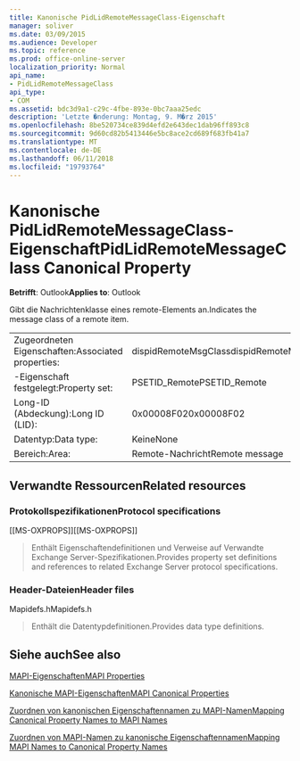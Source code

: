 ```yaml
---
title: Kanonische PidLidRemoteMessageClass-Eigenschaft
manager: soliver
ms.date: 03/09/2015
ms.audience: Developer
ms.topic: reference
ms.prod: office-online-server
localization_priority: Normal
api_name:
- PidLidRemoteMessageClass
api_type:
- COM
ms.assetid: bdc3d9a1-c29c-4fbe-893e-0bc7aaa25edc
description: 'Letzte �nderung: Montag, 9. M�rz 2015'
ms.openlocfilehash: 8be520734ce839d4efd2e643dec1dab96ff893c8
ms.sourcegitcommit: 9d60cd82b5413446e5bc8ace2cd689f683fb41a7
ms.translationtype: MT
ms.contentlocale: de-DE
ms.lasthandoff: 06/11/2018
ms.locfileid: "19793764"
---
```

# <a name="pidlidremotemessageclass-canonical-property"></a><span data-ttu-id="da4e8-103">Kanonische PidLidRemoteMessageClass-Eigenschaft</span><span class="sxs-lookup"><span data-stu-id="da4e8-103">PidLidRemoteMessageClass Canonical Property</span></span>

  
  
<span data-ttu-id="da4e8-104">**Betrifft**: Outlook</span><span class="sxs-lookup"><span data-stu-id="da4e8-104">**Applies to**: Outlook</span></span> 
  
<span data-ttu-id="da4e8-105">Gibt die Nachrichtenklasse eines remote-Elements an.</span><span class="sxs-lookup"><span data-stu-id="da4e8-105">Indicates the message class of a remote item.</span></span>
  
|||
|:-----|:-----|
|<span data-ttu-id="da4e8-106">Zugeordneten Eigenschaften:</span><span class="sxs-lookup"><span data-stu-id="da4e8-106">Associated properties:</span></span>  <br/> |<span data-ttu-id="da4e8-107">dispidRemoteMsgClass</span><span class="sxs-lookup"><span data-stu-id="da4e8-107">dispidRemoteMsgClass</span></span>  <br/> |
|<span data-ttu-id="da4e8-108">-Eigenschaft festgelegt:</span><span class="sxs-lookup"><span data-stu-id="da4e8-108">Property set:</span></span>  <br/> |<span data-ttu-id="da4e8-109">PSETID_Remote</span><span class="sxs-lookup"><span data-stu-id="da4e8-109">PSETID_Remote</span></span>  <br/> |
|<span data-ttu-id="da4e8-110">Long-ID (Abdeckung):</span><span class="sxs-lookup"><span data-stu-id="da4e8-110">Long ID (LID):</span></span>  <br/> |<span data-ttu-id="da4e8-111">0x00008F02</span><span class="sxs-lookup"><span data-stu-id="da4e8-111">0x00008F02</span></span>  <br/> |
|<span data-ttu-id="da4e8-112">Datentyp:</span><span class="sxs-lookup"><span data-stu-id="da4e8-112">Data type:</span></span>  <br/> |<span data-ttu-id="da4e8-113">Keine</span><span class="sxs-lookup"><span data-stu-id="da4e8-113">None</span></span>  <br/> |
|<span data-ttu-id="da4e8-114">Bereich:</span><span class="sxs-lookup"><span data-stu-id="da4e8-114">Area:</span></span>  <br/> |<span data-ttu-id="da4e8-115">Remote-Nachricht</span><span class="sxs-lookup"><span data-stu-id="da4e8-115">Remote message</span></span>  <br/> |
   
## <a name="related-resources"></a><span data-ttu-id="da4e8-116">Verwandte Ressourcen</span><span class="sxs-lookup"><span data-stu-id="da4e8-116">Related resources</span></span>

### <a name="protocol-specifications"></a><span data-ttu-id="da4e8-117">Protokollspezifikationen</span><span class="sxs-lookup"><span data-stu-id="da4e8-117">Protocol specifications</span></span>

<span data-ttu-id="da4e8-118">[[MS-OXPROPS]]</span><span class="sxs-lookup"><span data-stu-id="da4e8-118">[[MS-OXPROPS]]</span></span> 
  
> <span data-ttu-id="da4e8-119">Enthält Eigenschaftendefinitionen und Verweise auf Verwandte Exchange Server-Spezifikationen.</span><span class="sxs-lookup"><span data-stu-id="da4e8-119">Provides property set definitions and references to related Exchange Server protocol specifications.</span></span>
    
### <a name="header-files"></a><span data-ttu-id="da4e8-120">Header-Dateien</span><span class="sxs-lookup"><span data-stu-id="da4e8-120">Header files</span></span>

<span data-ttu-id="da4e8-121">Mapidefs.h</span><span class="sxs-lookup"><span data-stu-id="da4e8-121">Mapidefs.h</span></span>
  
> <span data-ttu-id="da4e8-122">Enthält die Datentypdefinitionen.</span><span class="sxs-lookup"><span data-stu-id="da4e8-122">Provides data type definitions.</span></span>
    
## <a name="see-also"></a><span data-ttu-id="da4e8-123">Siehe auch</span><span class="sxs-lookup"><span data-stu-id="da4e8-123">See also</span></span>



[<span data-ttu-id="da4e8-124">MAPI-Eigenschaften</span><span class="sxs-lookup"><span data-stu-id="da4e8-124">MAPI Properties</span></span>](mapi-properties.md)
  
[<span data-ttu-id="da4e8-125">Kanonische MAPI-Eigenschaften</span><span class="sxs-lookup"><span data-stu-id="da4e8-125">MAPI Canonical Properties</span></span>](mapi-canonical-properties.md)
  
[<span data-ttu-id="da4e8-126">Zuordnen von kanonischen Eigenschaftennamen zu MAPI-Namen</span><span class="sxs-lookup"><span data-stu-id="da4e8-126">Mapping Canonical Property Names to MAPI Names</span></span>](mapping-canonical-property-names-to-mapi-names.md)
  
[<span data-ttu-id="da4e8-127">Zuordnen von MAPI-Namen zu kanonische Eigenschaftennamen</span><span class="sxs-lookup"><span data-stu-id="da4e8-127">Mapping MAPI Names to Canonical Property Names</span></span>](mapping-mapi-names-to-canonical-property-names.md)

